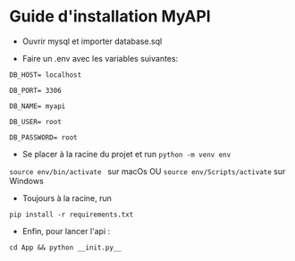 # Guide d'installation MyAPI

- Ouvrir mysql et importer database.sql

- Faire un .env avec les variables suivantes: 

`DB_HOST= localhost`

`DB_PORT= 3306`

`DB_NAME= myapi`

`DB_USER= root`

`DB_PASSWORD= root`


- Se placer à la racine du projet et run 
` python -m venv env `

`source env/bin/activate ` sur macOs OU `source env/Scripts/activate` sur Windows


- Toujours à la racine, run 

` pip install -r requirements.txt `


- Enfin, pour lancer l'api : 

` cd App && python __init.py__ `
